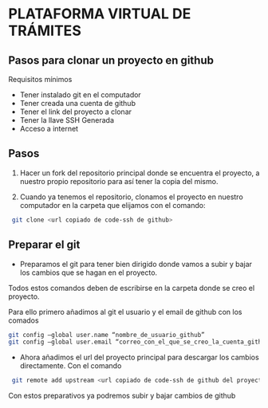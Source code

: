 # PLATAFORMA VIRTUAL DE TRÁMITES

## Pasos para clonar un proyecto en github

Requisitos mínimos

- Tener instalado git en el computador
- Tener creada una cuenta de github
- Tener el link del proyecto a clonar
- Tener la llave SSH Generada
- Acceso a internet

## Pasos

1. Hacer un fork del repositorio principal donde se encuentra el proyecto, a nuestro propio repositorio para así tener la copia del mismo.

2. Cuando ya tenemos el repositorio, clonamos el proyecto en nuestro computador en la carpeta que elijamos con el comando:

```sh
 git clone <url copiado de code-ssh de github>
```
## Preparar el git
* Preparamos el git para tener bien dirigido donde vamos a subir y bajar los cambios que se hagan en el proyecto.

Todos estos comandos deben de escribirse en la carpeta donde se creo el proyecto.

Para ello primero añadimos al git el usuario y el email de github con los comados 
```sh
git config –global user.name “nombre_de_usuario_github”
git config –global user.email “correo_con_el_que_se_creo_la_cuenta_github”
```
* Ahora añadimos el url del proyecto principal para descargar los cambios directamente. Con el comando
```sh
 git remote add upstream <url copiado de code-ssh de github del proyecto original>
```

Con estos preparativos ya podremos subir y bajar cambios de github

